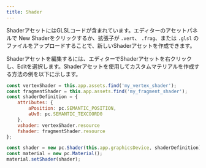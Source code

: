 ```yaml
---
title: Shader
---
```


ShaderアセットにはGLSLコードが含まれています。エディターのアセットパネルで New Shaderをクリックするか、拡張子が ```.vert```、 ```.frag```、または ```.glsl``` のファイルをアップロードすることで、新しいShaderアセットを作成できます。

Shaderアセットを編集するには、エディターでShaderアセットを右クリックし、Editを選択します。Shaderアセットを使用してカスタムマテリアルを作成する方法の例を以下に示します。

```javascript
const vertexShader = this.app.assets.find('my_vertex_shader');
const fragmentShader = this.app.assets.find('my_fragment_shader');
const shaderDefinition = {
    attributes: {
        aPosition: pc.SEMANTIC_POSITION,
        aUv0: pc.SEMANTIC_TEXCOORD0
    },
    vshader: vertexShader.resource
    fshader: fragmentShader.resource
};

const shader = new pc.Shader(this.app.graphicsDevice, shaderDefinition);
const material = new pc.Material();
material.setShader(shader);
```
